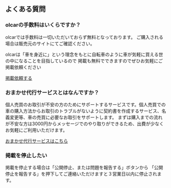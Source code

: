 
## よくある質問

### olcarの手数料はいくらですか？

olcarでは手数料は一切いただいておらず無料となっております。
ご購入される場合は販売元のサイトにてご確認ください。

olcarは「車を身近に」という理念をもとに自転車のように車が気軽に買える世の中になることを目指しているので
掲載も無料でできますのでぜひお気軽にご掲載依頼ください

<a href="https://ol-car.com/post" >掲載依頼する</a>


### おまかせ代行サービスとはなんですか？

個人売買のお取引が不安の方のためにサポートするサービスです。個人売買での車の購入方法からお取引のトラブルがないように契約書を作成するサービス、名義変更等、車の売買に必要なお取引をサポートします。
まずは購入までの流れが不安な方は3000円からメッセージでのやり取りができるため、出費が少なくお気軽にご利用いただけます。

<a href="https://coconala.com/services/3063162" target="_blank">おまかせ代行サービスはこちら</a>


### 掲載を停止したい

掲載を停止する場合は「公開停止、または問題を報告する」ボタンから
「公開停止を報告する」を押下してご連絡いただけますと３営業日以内に停止されます。